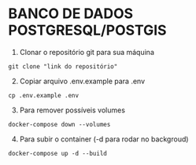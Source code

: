 # BANCO DE DADOS POSTGRESQL/POSTGIS

1. Clonar o repositório git para sua máquina

```
git clone "link do repositório"
```

2. Copiar arquivo .env.example para .env

```
cp .env.example .env
```

3. Para remover possíveis volumes

```
docker-compose down --volumes
```

4. Para subir o container (-d para rodar no backgroud)

```
docker-compose up -d --build
```
